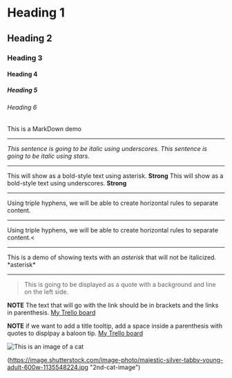 <!--Heading-->

# Heading 1
## Heading 2
### Heading 3
#### Heading 4
##### Heading 5
###### Heading 6
This is a MarkDown demo

---
<!--Italic-->
_This sentence is going to be italic using underscores._
*This sentence is going to be italic using stars.*

---
<!--Strong-->
This will show as a bold-style text using asterisk. **Strong**
This will show as a bold-style text using underscores. __Strong__

---
<!--Horizontal Rule-->
Using triple hyphens, we will be able to create horizontal rules to separate content.

---
<!--Another Horizontal Rule-->
Using triple hyphens, we will be able to create horizontal rules to separate content.<
___

<!--Escape character using backslash-->
This is a demo of showing texts with an *asterisk* that will not be italicized. \*asterisk*

---
<!--Block Quote-->
>This is going to be displayed as a quote with a background and line on the left side.

<!--Creating links using MarkDown-->
**NOTE** The text that will go with the link should be in brackets and the links in parenthesis.
[My Trello board](https://trello.com/b/peYZBbnG/individual-project)

**NOTE** if we want to add a title tooltip, add a space inside a parenthesis with quotes to displpay a baloon tip.
[My Trello board](https://trello.com/b/peYZBbnG/individual-project "Trello Tool-tip")

<!--Image Display-->
![This is an image of a cat](https://image.shutterstock.com/image-photo/majestic-silver-tabby-young-adult-600w-1135548224.jpg "Big Cat Image")

(https://image.shutterstock.com/image-photo/majestic-silver-tabby-young-adult-600w-1135548224.jpg "2nd-cat-image")
